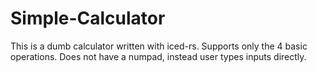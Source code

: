 # Simple-Calculator
This is a dumb calculator written with iced-rs.
Supports only the 4 basic operations.
Does not have a numpad, instead user types inputs directly.
